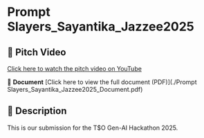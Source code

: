 # Prompt Slayers_Sayantika_Jazzee2025

## 🚀 Pitch Video  
[Click here to watch the pitch video on YouTube](https://youtu.be/V-BONfkqkEQ?si=y1dNTCz3DJSfXH9H)

📄 **Document**
[Click here to view the full document (PDF)](./Prompt Slayers_Sayantika_Jazzee2025_Document.pdf)

## 📄 Description  
This is our submission for the T$O Gen-AI Hackathon 2025.
